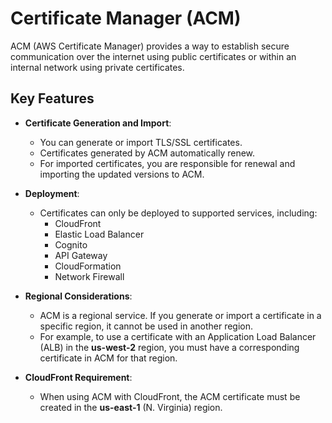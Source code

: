 # Certificate Manager (ACM)

ACM (AWS Certificate Manager) provides a way to establish secure communication over the internet using public certificates or within an internal network using private certificates.

## Key Features

- **Certificate Generation and Import**: 
  - You can generate or import TLS/SSL certificates.
  - Certificates generated by ACM automatically renew.
  - For imported certificates, you are responsible for renewal and importing the updated versions to ACM.

- **Deployment**: 
  - Certificates can only be deployed to supported services, including:
    - CloudFront
    - Elastic Load Balancer
    - Cognito
    - API Gateway
    - CloudFormation
    - Network Firewall

- **Regional Considerations**: 
  - ACM is a regional service. If you generate or import a certificate in a specific region, it cannot be used in another region.
  - For example, to use a certificate with an Application Load Balancer (ALB) in the **us-west-2** region, you must have a corresponding certificate in ACM for that region.

- **CloudFront Requirement**: 
  - When using ACM with CloudFront, the ACM certificate must be created in the **us-east-1** (N. Virginia) region.
